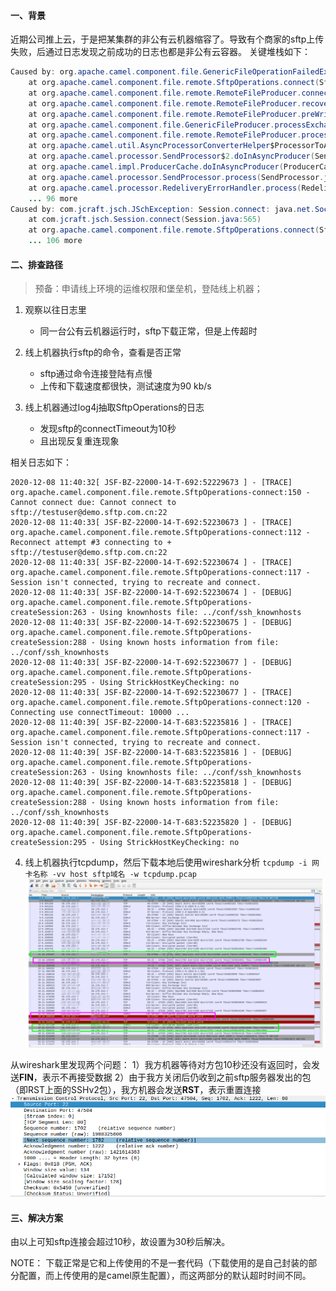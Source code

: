 #### 一、背景
近期公司推上云，于是把某集群的非公有云机器缩容了。导致有个商家的sftp上传失败，后通过日志发现之前成功的日志也都是非公有云容器。
关键堆栈如下：

```java
Caused by: org.apache.camel.component.file.GenericFileOperationFailedException: Cannot connect to sftp://testuser@demo.sftp.com.cn:22
	at org.apache.camel.component.file.remote.SftpOperations.connect(SftpOperations.java:149)
	at org.apache.camel.component.file.remote.RemoteFileProducer.connectIfNecessary(RemoteFileProducer.java:214)
	at org.apache.camel.component.file.remote.RemoteFileProducer.recoverableConnectIfNecessary(RemoteFileProducer.java:206)
	at org.apache.camel.component.file.remote.RemoteFileProducer.preWriteCheck(RemoteFileProducer.java:133)
	at org.apache.camel.component.file.GenericFileProducer.processExchange(GenericFileProducer.java:114)
	at org.apache.camel.component.file.remote.RemoteFileProducer.process(RemoteFileProducer.java:58)
	at org.apache.camel.util.AsyncProcessorConverterHelper$ProcessorToAsyncProcessorBridge.process(AsyncProcessorConverterHelper.java:61)
	at org.apache.camel.processor.SendProcessor$2.doInAsyncProducer(SendProcessor.java:178)
	at org.apache.camel.impl.ProducerCache.doInAsyncProducer(ProducerCache.java:445)
	at org.apache.camel.processor.SendProcessor.process(SendProcessor.java:173)
	at org.apache.camel.processor.RedeliveryErrorHandler.process(RedeliveryErrorHandler.java:548)
	... 96 more
Caused by: com.jcraft.jsch.JSchException: Session.connect: java.net.SocketTimeoutException: Read timed out
	at com.jcraft.jsch.Session.connect(Session.java:565)
	at org.apache.camel.component.file.remote.SftpOperations.connect(SftpOperations.java:121)
	... 106 more
```
#### 二、排查路径
> 预备：申请线上环境的运维权限和堡垒机，登陆线上机器；
1. 观察以往日志里
    * 同一台公有云机器运行时，sftp下载正常，但是上传超时

2. 线上机器执行sftp的命令，查看是否正常
    * sftp通过命令连接登陆有点慢
    * 上传和下载速度都很快，测试速度为90 kb/s

3. 线上机器通过log4j抽取SftpOperations的日志
    * 发现sftp的connectTimeout为10秒
    * 且出现反复重连现象

相关日志如下：
```
2020-12-08 11:40:32[ JSF-BZ-22000-14-T-692:52229673 ] - [TRACE] org.apache.camel.component.file.remote.SftpOperations-connect:150 - Cannot connect due: Cannot connect to sftp://testuser@demo.sftp.com.cn:22
2020-12-08 11:40:33[ JSF-BZ-22000-14-T-692:52230673 ] - [TRACE] org.apache.camel.component.file.remote.SftpOperations-connect:112 - Reconnect attempt #3 connecting to + sftp://testuser@demo.sftp.com.cn:22
2020-12-08 11:40:33[ JSF-BZ-22000-14-T-692:52230674 ] - [TRACE] org.apache.camel.component.file.remote.SftpOperations-connect:117 - Session isn't connected, trying to recreate and connect.
2020-12-08 11:40:33[ JSF-BZ-22000-14-T-692:52230674 ] - [DEBUG] org.apache.camel.component.file.remote.SftpOperations-createSession:263 - Using knownhosts file: ../conf/ssh_knownhosts
2020-12-08 11:40:33[ JSF-BZ-22000-14-T-692:52230675 ] - [DEBUG] org.apache.camel.component.file.remote.SftpOperations-createSession:288 - Using known hosts information from file: ../conf/ssh_knownhosts
2020-12-08 11:40:33[ JSF-BZ-22000-14-T-692:52230677 ] - [DEBUG] org.apache.camel.component.file.remote.SftpOperations-createSession:295 - Using StrickHostKeyChecking: no
2020-12-08 11:40:33[ JSF-BZ-22000-14-T-692:52230677 ] - [TRACE] org.apache.camel.component.file.remote.SftpOperations-connect:120 - Connecting use connectTimeout: 10000 ...
2020-12-08 11:40:39[ JSF-BZ-22000-14-T-683:52235816 ] - [TRACE] org.apache.camel.component.file.remote.SftpOperations-connect:117 - Session isn't connected, trying to recreate and connect.
2020-12-08 11:40:39[ JSF-BZ-22000-14-T-683:52235816 ] - [DEBUG] org.apache.camel.component.file.remote.SftpOperations-createSession:263 - Using knownhosts file: ../conf/ssh_knownhosts
2020-12-08 11:40:39[ JSF-BZ-22000-14-T-683:52235818 ] - [DEBUG] org.apache.camel.component.file.remote.SftpOperations-createSession:288 - Using known hosts information from file: ../conf/ssh_knownhosts
2020-12-08 11:40:39[ JSF-BZ-22000-14-T-683:52235820 ] - [DEBUG] org.apache.camel.component.file.remote.SftpOperations-createSession:295 - Using StrickHostKeyChecking: no
```
4. 线上机器执行tcpdump，然后下载本地后使用wireshark分析
`tcpdump -i 网卡名称 -vv host sftp域名 -w tcpdump.pcap`
![tcpdump文件分析](pic/1240-20210115035442771.png)

从wireshark里发现两个问题：
1）我方机器等待对方包10秒还没有返回时，会发送**FIN**，表示不再接受数据
2）由于我方关闭后仍收到之前sftp服务器发出的包（即RST上面的SSHv2包），我方机器会发送**RST**，表示重置连接
![SSHv2包](pic/1240-20210115035442589.png)

#### 三、解决方案
由以上可知sftp连接会超过10秒，故设置为30秒后解决。

NOTE：
下载正常是它和上传使用的不是一套代码（下载使用的是自己封装的部分配置，而上传使用的是camel原生配置），而这两部分的默认超时时间不同。